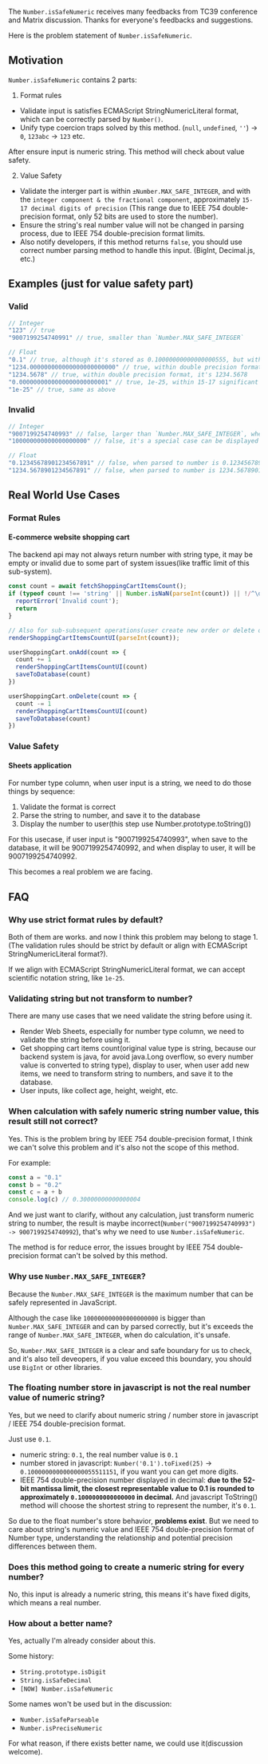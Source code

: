 The `Number.isSafeNumeric` receives many feedbacks from TC39 conference and Matrix discussion. Thanks for everyone's feedbacks and suggestions.

Here is the problem statement of `Number.isSafeNumeric`.

## Motivation

`Number.isSafeNumeric` contains 2 parts:

1. Format rules
  - Validate input is satisfies ECMAScript StringNumericLiteral format, which can be correctly parsed by `Number()`.
  - Unify type coercion traps solved by this method. (`null`, `undefined`, `''`) -> `0`, `123abc` -> `123` etc.

After ensure input is numeric string. This method will check about value safety.

2. Value Safety
  - Validate the interger part is within `±Number.MAX_SAFE_INTEGER`, and with the `integer component & the fractional component`, approximately `15-17 decimal digits of precision` (This range due to IEEE 754 double-precision format, only 52 bits are used to store the number).
  - Ensure the string's real number value will not be changed in parsing process, due to IEEE 754 double-precision format limits.
  - Also notify developers, if this method returns `false`, you should use correct number parsing method to handle this input. (BigInt, Decimal.js, etc.)

## Examples (just for value safety part)

### Valid

```javascript
// Integer
"123" // true
"9007199254740991" // true, smaller than `Number.MAX_SAFE_INTEGER`

// Float
"0.1" // true, although it's stored as 0.10000000000000000555, but within double precision format, it's 0.1
"1234.000000000000000000000000" // true, within double precision format, it's 1234, same as above
"1234.5678" // true, within double precision format, it's 1234.5678
"0.0000000000000000000000001" // true, 1e-25, within 15-17 significant digits
"1e-25" // true, same as above
```

### Invalid

```javascript
// Integer
"9007199254740993" // false, larger than `Number.MAX_SAFE_INTEGER`, when parsed to number is 9007199254740992
"100000000000000000000" // false, it's a special case can be displayed and parsed correctly, but exceeds range of Number.MAX_SAFE_INTEGER, this case should be handled by BigInt, exclude this case can unify the mental model of developers.

// Float
"0.12345678901234567891" // false, when parsed to number is 0.12345678901234568
"1234.5678901234567891" // false, when parsed to number is 1234.567890123457
```

## Real World Use Cases

### Format Rules

#### E-commerce website shopping cart

The backend api may not always return number with string type, it may be empty or invalid due to some part of system issues(like traffic limit of this sub-system).

```javascript
const count = await fetchShoppingCartItemsCount();
if (typeof count !== 'string' || Number.isNaN(parseInt(count)) || !/^\d+$/.test(count)) {
  reportError('Invalid count');
  return
}

// Also for sub-subsequent operations(user create new order or delete order record)
renderShoppingCartItemsCountUI(parseInt(count));

userShoppingCart.onAdd(count => {
  count += 1
  renderShoppingCartItemsCountUI(count)
  saveToDatabase(count)
})

userShoppingCart.onDelete(count => {
  count -= 1
  renderShoppingCartItemsCountUI(count)
  saveToDatabase(count)
})
```
### Value Safety

#### Sheets application

For number type column, when user input is a string, we need to do those things by sequence:

1. Validate the format is correct
2. Parse the string to number, and save it to the database
3. Display the number to user(this step use Number.prototype.toString())

For this usecase, if user input is "9007199254740993", when save to the database, it will be 9007199254740992, and when display to user, it will be 9007199254740992.

This becomes a real problem we are facing.

## FAQ

### Why use strict format rules by default?

Both of them are works. and now I think this problem may belong to stage 1. (The validation rules should be strict by default or align with ECMAScript StringNumericLiteral format?).

If we align with ECMAScript StringNumericLiteral format, we can accept scientific notation string, like `1e-25`.

### Validating string but not transform to number?

There are many use cases that we need validate the string before using it.

- Render Web Sheets, especially for number type column, we need to validate the string before using it.
- Get shopping cart items count(original value type is string, because our backend system is java, for avoid java.Long overflow, so every number value is converted to string type), display to user, when user add new items, we need to transform string to numbers, and save it to the database.
- User inputs, like collect age, height, weight, etc.

### When calculation with safely numeric string number value, this result still not correct?

Yes. This is the problem bring by IEEE 754 double-precision format, I think we can't solve this problem and it's also not the scope of this method.

For example:

```javascript
const a = "0.1"
const b = "0.2"
const c = a + b
console.log(c) // 0.30000000000000004
```

And we just want to clarify, without any calculation, just transform numeric string to number, the result is maybe incorrect(`Number("9007199254740993") -> 9007199254740992`), that's why we need to use `Number.isSafeNumeric`.

The method is for reduce error, the issues brought by IEEE 754 double-precision format can't be solved by this method.

### Why use `Number.MAX_SAFE_INTEGER`?

Because the `Number.MAX_SAFE_INTEGER` is the maximum number that can be safely represented in JavaScript.

Although the case like `100000000000000000000` is bigger than `Number.MAX_SAFE_INTEGER` and can by parsed correctly, but it's exceeds the range of `Number.MAX_SAFE_INTEGER`, when do calculation, it's unsafe.

So, `Number.MAX_SAFE_INTEGER` is a clear and safe boundary for us to check, and it's also tell deveopers, if you value exceed this boundary, you should use `BigInt` or other libraries.

### The floating number store in javascript is not the real number value of numeric string?

Yes, but we need to clarify about numeric string / number store in javascript / IEEE 754 double-precision format.

Just use `0.1`.

- numeric string: `0.1`, the real number value is `0.1`
- number stored in javascript: `Number('0.1').toFixed(25)` -> `0.1000000000000000055511151`, if you want you can get more digits.
- IEEE 754 double-precision number displayed in decimal: **due to the 52-bit mantissa limit, the closest representable value to 0.1 is rounded to approximately `0.1000000000000000` in decimal.** And javascript ToString() method will choose the shortest string to represent the number, it's `0.1`.

So due to the float number's store behavior, **problems exist**. But we need to care about string's numeric value and IEEE 754 double-precision format of Number type, understanding the relationship and potential precision differences between them.


### Does this method going to create a numeric string for every number?

No, this input is already a numeric string, this means it's have fixed digits, which means a real number.

### How about a better name?

Yes, actually I'm already consider about this.

Some history:

- `String.prototype.isDigit`
- `String.isSafeDecimal`
- `[NOW] Number.isSafeNumeric`

Some names won't be used but in the discussion:

- `Number.isSafeParseable`
- `Number.isPreciseNumeric`

For what reason, if there exists better name, we could use it(discussion welcome).

